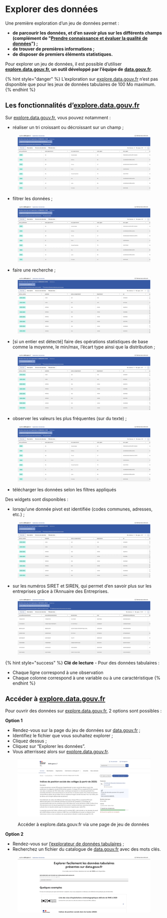 # Explorer des données

Une première exploration d’un jeu de données permet :

* **de parcourir les données, et d’en savoir plus sur les différents champs (complément de "**[**Prendre connaissance et évaluer la qualité de données**](prendre-connaissance-et-evaluer-la-qualite-de-donnees.md)**") ;**
* **de trouver de premières informations ;**
* **de disposer de premiers éléments statistiques.**

Pour explorer un jeu de données, il est possible d’utiliser [**explore.data.gouv.fr**](http://explore.data.gouv.fr)**, un outil développé par l’équipe de** [**data.gouv.fr**](http://data.gouv.fr).

{% hint style="danger" %}
L’exploration sur [explore.data.gouv.fr](http://explore.data.gouv.fr) n’est pas disponible que pour les jeux de données tabulaires de 100 Mo maximum.
{% endhint %}

## Les fonctionnalités d’[explore.data.gouv.fr](http://explore.data.gouv.fr)

Sur [explore.data.gouv.fr](http://explore.data.gouv.fr), vous pouvez notamment :

* réaliser un tri croissant ou décroissant sur un champ ;

<figure><img src="../../.gitbook/assets/Sep-10-2024 11-02-22.gif" alt=""><figcaption></figcaption></figure>

* filtrer les données ;

<figure><img src="../../.gitbook/assets/Sep-10-2024 11-03-55.gif" alt=""><figcaption></figcaption></figure>

* faire une recherche ;

<figure><img src="../../.gitbook/assets/Sep-10-2024 11-10-26.gif" alt=""><figcaption></figcaption></figure>

* \[si un entier est détecté] faire des opérations statistiques de base comme la moyenne, le min/max, l’écart type ainsi que la distribution ;

<figure><img src="../../.gitbook/assets/Sep-10-2024 11-12-47.gif" alt=""><figcaption></figcaption></figure>

* observer les valeurs les plus fréquentes (sur du texte) ;

<figure><img src="../../.gitbook/assets/Sep-10-2024 11-13-40.gif" alt=""><figcaption></figcaption></figure>

* télécharger les données selon les filtres appliqués

Des widgets sont disponibles :

* lorsqu’une donnée pivot est identifiée (codes communes, adresses, etc.) ;

<figure><img src="../../.gitbook/assets/Sep-10-2024 11-14-57.gif" alt=""><figcaption></figcaption></figure>

* sur les numéros SIRET et SIREN, qui permet d’en savoir plus sur les entreprises grâce à l’Annuaire des Entreprises.

<figure><img src="../../.gitbook/assets/Sep-10-2024 11-17-07.gif" alt=""><figcaption></figcaption></figure>

{% hint style="success" %}
**Clé de lecture** - Pour des données tabulaires :

* Chaque ligne correspond à une observation
* Chaque colonne correspond à une variable ou à une caractéristique
{% endhint %}

## Accéder à [explore.data.gouv.fr](http://explore.data.gouv.fr)

Pour ouvrir des données sur [explore.data.gouv.fr](http://explore.data.gouv.fr), 2 options sont possibles :

**Option 1**

* Rendez-vous sur la page du jeu de données sur [data.gouv.fr](http://data.gouv.fr) ;
* Identifiez le fichier que vous souhaitez explorer ;
* Cliquez dessus ;
* Cliquez sur “Explorer les données”.
* Vous atterrissez alors sur [explore.data.gouv.fr](http://explore.data.gouv.fr).

<figure><img src="../../.gitbook/assets/Sep-16-2024 14-21-11 (1).gif" alt=""><figcaption><p>Accéder à explore.data.gouv.fr via une page de jeu de données</p></figcaption></figure>

**Option 2**

* Rendez-vous sur [l’explorateur de données tabulaires](https://explore.data.gouv.fr/fr/tableau) ;
* Recherchez un fichier du catalogue de [data.gouv.fr](http://data.gouv.fr) avec des mots clés.

<figure><img src="../../.gitbook/assets/Sep-10-2024 11-20-26.gif" alt=""><figcaption></figcaption></figure>
